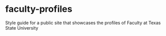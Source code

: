 # faculty-profiles
Style guide for a public site that showcases the profiles of Faculty at Texas State University 

